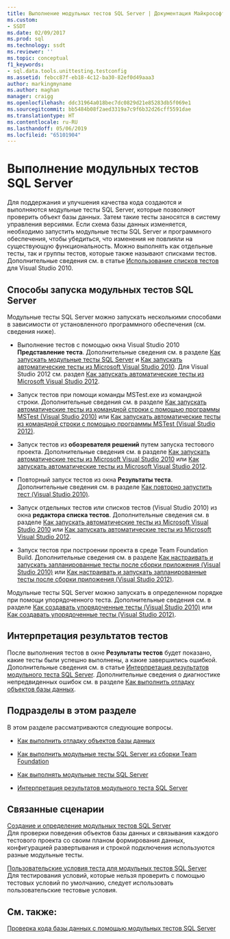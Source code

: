 ```yaml
---
title: Выполнение модульных тестов SQL Server | Документация Майкрософт
ms.custom:
- SSDT
ms.date: 02/09/2017
ms.prod: sql
ms.technology: ssdt
ms.reviewer: ''
ms.topic: conceptual
f1_keywords:
- sql.data.tools.unittesting.testconfig
ms.assetid: febcc87f-eb18-4c12-ba30-82ef0d49aaa3
author: markingmyname
ms.author: maghan
manager: craigg
ms.openlocfilehash: ddc31964a018bec7dc0829d21e85283db5f069e1
ms.sourcegitcommit: bb5484b08f2aed3319a7c9f6b32d26cff5591dae
ms.translationtype: HT
ms.contentlocale: ru-RU
ms.lasthandoff: 05/06/2019
ms.locfileid: "65101904"
---
```

# <a name="running-sql-server-unit-tests"></a>Выполнение модульных тестов SQL Server
Для поддержания и улучшения качества кода создаются и выполняются модульные тесты SQL Server, которые позволяют проверить объект базы данных. Затем такие тесты заносятся в систему управления версиями. Если схема базы данных изменяется, необходимо запустить модульные тесты SQL Server и программного обеспечения, чтобы убедиться, что изменения не повлияли на существующую функциональность. Можно выполнять как отдельные тесты, так и группы тестов, которые также называют списками тестов. Дополнительные сведения см. в статье [Использование списков тестов](https://msdn.microsoft.com/library/ms182461(VS.100).aspx) для Visual Studio 2010.  
  
## <a name="ways-to-run-sql-server-unit-tests"></a>Способы запуска модульных тестов SQL Server  
Модульные тесты SQL Server можно запускать несколькими способами в зависимости от установленного программного обеспечения (см. сведения ниже).  
  
-   Выполнение тестов с помощью окна Visual Studio 2010 **Представление теста**. Дополнительные сведения см. в разделе [Как запускать модульные тесты SQL Server](../ssdt/how-to-run-sql-server-unit-tests.md) и [Как запускать автоматические тесты из Microsoft Visual Studio 2010](https://msdn.microsoft.com/library/ms182470(VS.100).aspx). Для Visual Studio 2012 см. раздел [Как запускать автоматические тесты из Microsoft Visual Studio 2012](https://msdn.microsoft.com/library/ms182470.aspx).  
  
-   Запуск тестов при помощи команды MSTest.exe из командной строки. Дополнительные сведения см. в разделе [Как запускать автоматические тесты из командной строки с помощью программы MSTest (Visual Studio 2010)](https://msdn.microsoft.com/library/ms182487(VS.100).aspx) или [Как запускать автоматические тесты из командной строки с помощью программы MSTest (Visual Studio 2012)](https://msdn.microsoft.com/library/ms182487.aspx).  
  
-   Запуск тестов из **обозревателя решений** путем запуска тестового проекта. Дополнительные сведения см. в разделе [Как запускать автоматические тесты из Microsoft Visual Studio 2010](https://msdn.microsoft.com/library/ms182470(VS.100).aspx) или [Как запускать автоматические тесты из Microsoft Visual Studio 2012](https://msdn.microsoft.com/library/ms182470.aspx).  
  
-   Повторный запуск тестов из окна **Результаты теста**. Дополнительные сведения см. в разделе [Как повторно запустить тест (Visual Studio 2010)](https://msdn.microsoft.com/library/ms182472(VS.100).aspx).  
  
-   Запуск отдельных тестов или списков тестов (Visual Studio 2010) из окна **редактора списка тестов**. Дополнительные сведения см. в разделе [Как запускать автоматические тесты из Microsoft Visual Studio 2010](https://msdn.microsoft.com/library/ms182470(VS.100).aspx) или [Как запускать автоматические тесты из Microsoft Visual Studio 2012](https://msdn.microsoft.com/library/ms182470.aspx).  
  
-   Запуск тестов при построении проекта в среде Team Foundation Build. Дополнительные сведения см. в разделе [Как настраивать и запускать запланированные тесты после сборки приложения (Visual Studio 2010)](https://msdn.microsoft.com/library/ms182465(VS.100).aspx) или [Как настраивать и запускать запланированные тесты после сборки приложения (Visual Studio 2012)](https://msdn.microsoft.com/library/ms182465.aspx).  
  
Модульные тесты SQL Server можно запускать в определенном порядке при помощи упорядоченного теста. Дополнительные сведения см. в разделе [Как создавать упорядоченные тесты (Visual Studio 2010)](https://msdn.microsoft.com/library/ms182631(VS.100).aspx) или [Как создавать упорядоченные тесты (Visual Studio 2012)](https://msdn.microsoft.com/library/ms182631.aspx).  
  
## <a name="interpreting-tests-results"></a>Интерпретация результатов тестов  
После выполнения тестов в окне **Результаты тестов** будет показано, какие тесты были успешно выполнены, а какие завершились ошибкой. Дополнительные сведения см. в статье [Интерпретация результатов модульного теста SQL Server](../ssdt/interpreting-sql-server-unit-test-results.md). Дополнительные сведения о диагностике непредвиденных ошибок см. в разделе [Как выполнить отладку объектов базы данных](../ssdt/how-to-debug-database-objects.md).  
  
## <a name="topics-in-this-section"></a>Подразделы в этом разделе  
В этом разделе рассматриваются следующие вопросы.  
  
-   [Как выполнить отладку объектов базы данных](../ssdt/how-to-debug-database-objects.md)  
  
-   [Как выполнить модульные тесты SQL Server из сборки Team Foundation](../ssdt/how-to-run-sql-server-unit-tests-from-team-foundation-build.md)  
  
-   [Как выполнять модульные тесты SQL Server](../ssdt/how-to-run-sql-server-unit-tests.md)  
  
-   [Интерпретация результатов модульного теста SQL Server](../ssdt/interpreting-sql-server-unit-test-results.md)  
  
## <a name="related-scenarios"></a>Связанные сценарии  
[Создание и определение модульных тестов SQL Server](../ssdt/creating-and-defining-sql-server-unit-tests.md)  
Для проверки поведения объектов базы данных и связывания каждого тестового проекта со своим планом формирования данных, конфигурацией развертывания и строкой подключения используются разные модульные тесты.  
  
[Пользовательские условия теста для модульных тестов SQL Server](../ssdt/custom-test-conditions-for-sql-server-unit-tests.md)  
Для тестирования условий, которые нельзя проверить с помощью тестовых условий по умолчанию, следует использовать пользовательские тестовые условия.  
  
## <a name="see-also"></a>См. также:  
[Проверка кода базы данных с помощью модульных тестов SQL Server](../ssdt/verifying-database-code-by-using-sql-server-unit-tests.md)  
  
